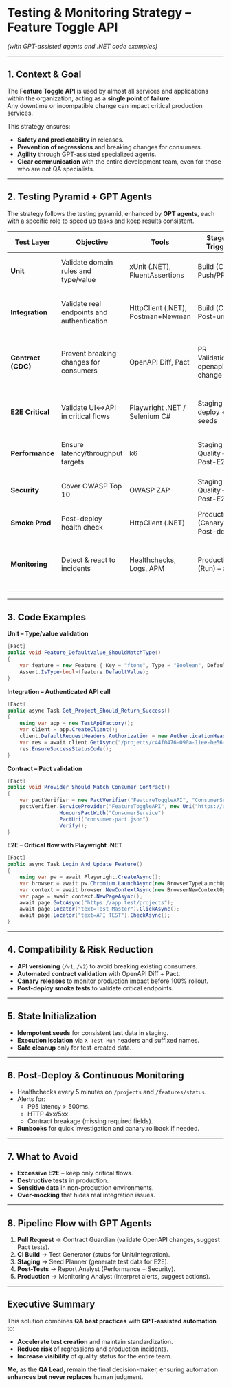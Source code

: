 # Testing & Monitoring Strategy – Feature Toggle API
*(with GPT-assisted agents and .NET code examples)*

---

## 1. Context & Goal

The **Feature Toggle API** is used by almost all services and applications within the organization, acting as a **single point of failure**.  
Any downtime or incompatible change can impact critical production services.

This strategy ensures:

- **Safety and predictability** in releases.  
- **Prevention of regressions** and breaking changes for consumers.  
- **Agility** through GPT-assisted specialized agents.  
- **Clear communication** with the entire development team, even for those who are not QA specialists.

---

## 2. Testing Pyramid + GPT Agents

The strategy follows the testing pyramid, enhanced by **GPT agents**, each with a specific role to speed up tasks and keep results consistent.

| Test Layer         | Objective                                | Tools                             | Stage / Trigger                           | GPT Agent (Role)                                                              | Agent Output                       | Best Practices / Sources                 | Approval Criteria                        |
| ------------------ | ---------------------------------------- | --------------------------------- | ------------------------------------------ | ------------------------------------------------------------------------------ | ----------------------------------- | ---------------------------------------- | ----------------------------------------- |
| **Unit**           | Validate domain rules and type/value     | xUnit (.NET), FluentAssertions    | Build (CI) – Push/PR                       | **Test Generator** — create stubs for unit tests                               | C# unit test stubs                  | Official .NET documentation              | Minimum coverage met, all green           |
| **Integration**    | Validate real endpoints and authentication| HttpClient (.NET), Postman+Newman | Build (CI) – Post-unit                     | **Test Generator** — create stubs for integration tests                        | C# stubs / Postman collection       | Framework official docs                  | All integration tests passing              |
| **Contract (CDC)** | Prevent breaking changes for consumers   | OpenAPI Diff, Pact                 | PR Validation – openapi.json change        | **Contract Guardian** — validate changes and generate Pact tests               | Risk report + Pact JSON             | Pact.io, OpenAPI.org                      | No unmitigated breaking changes            |
| **E2E Critical**   | Validate UI↔API in critical flows        | Playwright .NET / Selenium C#      | Staging – deploy + seeds                   | **E2E Stability Consultant** — suggest sync/locator improvements               | Adjustment recommendations          | Playwright/Selenium official docs         | Flakiness < defined target                 |
| **Performance**    | Ensure latency/throughput targets        | k6                                 | Staging – Quality – Post-E2E               | **Report Analyst** — summarize results                                         | Executive summary + recommendations | k6.io                                    | P95/error targets met                      |
| **Security**       | Cover OWASP Top 10                       | OWASP ZAP                          | Staging – Quality – Post-E2E               | **Report Analyst** — prioritize security risks                                 | Executive summary + priorities      | OWASP.org                                | No critical findings                       |
| **Smoke Prod**     | Post-deploy health check                 | HttpClient (.NET)                  | Production (Canary) – Post-deploy           | *(No agent)*                                                                   | —                                   | —                                        | Smoke tests green                          |
| **Monitoring**     | Detect & react to incidents              | Healthchecks, Logs, APM            | Production (Run) – alert                   | **Monitoring Analyst** — interpret logs/metrics and suggest actions            | Initial action plan                  | Internal runbooks                        | MTTR within target                         |

---

## 3. Code Examples

**Unit – Type/value validation**
```csharp
[Fact]
public void Feature_DefaultValue_ShouldMatchType()
{
    var feature = new Feature { Key = "ftone", Type = "Boolean", DefaultValue = false };
    Assert.IsType<bool>(feature.DefaultValue);
}
```

**Integration – Authenticated API call**
```csharp
[Fact]
public async Task Get_Project_Should_Return_Success()
{
    using var app = new TestApiFactory();
    var client = app.CreateClient();
    client.DefaultRequestHeaders.Authorization = new AuthenticationHeaderValue("Bearer", token);
    var res = await client.GetAsync("/projects/c44f0476-090a-11ee-be56-0242ac120002");
    res.EnsureSuccessStatusCode();
}
```

**Contract – Pact validation**
```csharp
[Fact]
public void Provider_Should_Match_Consumer_Contract()
{
    var pactVerifier = new PactVerifier("FeatureToggleAPI", "ConsumerService");
    pactVerifier.ServiceProvider("FeatureToggleAPI", new Uri("https://api.test"))
                .HonoursPactWith("ConsumerService")
                .PactUri("consumer-pact.json")
                .Verify();
}
```

**E2E – Critical flow with Playwright .NET**
```csharp
[Fact]
public async Task Login_And_Update_Feature()
{
    using var pw = await Playwright.CreateAsync();
    var browser = await pw.Chromium.LaunchAsync(new BrowserTypeLaunchOptions { Headless = false });
    var context = await browser.NewContextAsync(new BrowserNewContextOptions { StorageStatePath = "auth.json" });
    var page = await context.NewPageAsync();
    await page.GotoAsync("https://app.test/projects");
    await page.Locator("text=Test Master").ClickAsync();
    await page.Locator("text=API TEST").CheckAsync();
}
```

---

## 4. Compatibility & Risk Reduction

- **API versioning** (`/v1`, `/v2`) to avoid breaking existing consumers.  
- **Automated contract validation** with OpenAPI Diff + Pact.  
- **Canary releases** to monitor production impact before 100% rollout.  
- **Post-deploy smoke tests** to validate critical endpoints.

---

## 5. State Initialization

- **Idempotent seeds** for consistent test data in staging.  
- **Execution isolation** via `X-Test-Run` headers and suffixed names.  
- **Safe cleanup** only for test-created data.

---

## 6. Post-Deploy & Continuous Monitoring

- Healthchecks every 5 minutes on `/projects` and `/features/status`.  
- Alerts for:
  - P95 latency > 500ms.
  - HTTP 4xx/5xx.
  - Contract breakage (missing required fields).
- **Runbooks** for quick investigation and canary rollback if needed.

---

## 7. What to Avoid

- **Excessive E2E** – keep only critical flows.  
- **Destructive tests** in production.  
- **Sensitive data** in non-production environments.  
- **Over-mocking** that hides real integration issues.

---

## 8. Pipeline Flow with GPT Agents

1. **Pull Request** → Contract Guardian (validate OpenAPI changes, suggest Pact tests).  
2. **CI Build** → Test Generator (stubs for Unit/Integration).  
3. **Staging** → Seed Planner (generate test data for E2E).  
4. **Post-Tests** → Report Analyst (Performance + Security).  
5. **Production** → Monitoring Analyst (interpret alerts, suggest actions).

---

## Executive Summary

This solution combines **QA best practices** with **GPT-assisted automation** to:

- **Accelerate test creation** and maintain standardization.  
- **Reduce risk** of regressions and production incidents.  
- **Increase visibility** of quality status for the entire team.

**Me**, as the **QA Lead**, remain the final decision-maker, ensuring automation **enhances but never replaces** human judgment.
